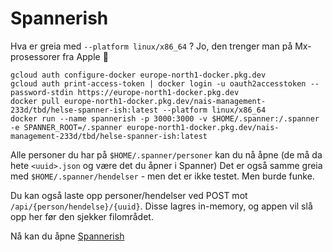 # Spannerish

Hva er greia med `--platform linux/x86_64` ?
Jo, den trenger man på Mx-prosessorer fra Apple 🤷‍

```
gcloud auth configure-docker europe-north1-docker.pkg.dev
gcloud auth print-access-token | docker login -u oauth2accesstoken --password-stdin https://europe-north1-docker.pkg.dev
docker pull europe-north1-docker.pkg.dev/nais-management-233d/tbd/helse-spanner-ish:latest --platform linux/x86_64
docker run --name spannerish -p 3000:3000 -v $HOME/.spanner:/.spanner -e SPANNER_ROOT=/.spanner europe-north1-docker.pkg.dev/nais-management-233d/tbd/helse-spanner-ish:latest
```

Alle personer du har på `$HOME/.spanner/personer` kan du nå åpne (de må da hete `<uuid>.json` og være det du åpner i Spanner)
Det er også samme greia med `$HOME/.spanner/hendelser` - men det er ikke testet. Men burde funke.

Du kan også laste opp personer/hendelser ved POST mot `/api/{person/hendelse}/{uuid}`. Disse lagres in-memory, og appen vil slå opp her før den sjekker filområdet.

Nå kan du åpne [Spannerish](http://localhost:3000)